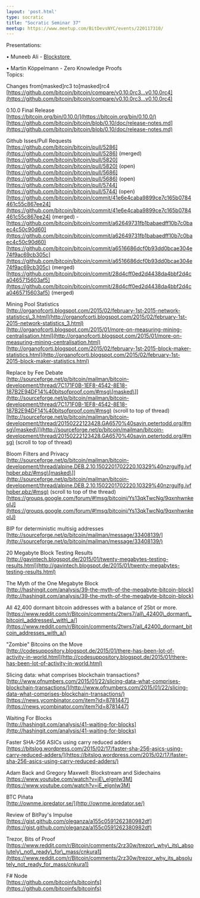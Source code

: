 ```yaml
---
layout: 'post.html'
type: socratic
title: "Socratic Seminar 37"
meetup: https://www.meetup.com/BitDevsNYC/events/220117310/
---
```


Presentations:

• Muneeb Ali - [Blockstore ](https://github.com/openname/blockstore)

• Martin Köppelmann - Zero Knowledge Proofs  
Topics:

Changes from\[masked\]rc3 to\[masked\]rc4  
[](https://github.com/bitcoin/bitcoin/compare/v0.10.0rc3...v0.10.0rc4)[https://github.com/bitcoin/bitcoin/compare/v0.10.0rc3...v0.10.0rc4](https://github.com/bitcoin/bitcoin/compare/v0.10.0rc3...v0.10.0rc4)

0.10.0 Final Release  
[](https://bitcoin.org/bin/0.10.0/)[https://bitcoin.org/bin/0.10.0/](https://bitcoin.org/bin/0.10.0/)  
[](https://github.com/bitcoin/bitcoin/blob/0.10/doc/release-notes.md)[https://github.com/bitcoin/bitcoin/blob/0.10/doc/release-notes.md](https://github.com/bitcoin/bitcoin/blob/0.10/doc/release-notes.md)

Github Isses/Pull Requests  
[](https://github.com/bitcoin/bitcoin/pull/5286)[https://github.com/bitcoin/bitcoin/pull/5286](https://github.com/bitcoin/bitcoin/pull/5286) (merged)  
[](https://github.com/bitcoin/bitcoin/pull/5820)[https://github.com/bitcoin/bitcoin/pull/5820](https://github.com/bitcoin/bitcoin/pull/5820) (open)  
[](https://github.com/bitcoin/bitcoin/pull/5686)[https://github.com/bitcoin/bitcoin/pull/5686](https://github.com/bitcoin/bitcoin/pull/5686) (open)  
[](https://github.com/bitcoin/bitcoin/pull/5744)[https://github.com/bitcoin/bitcoin/pull/5744](https://github.com/bitcoin/bitcoin/pull/5744) (open)  
[](https://github.com/bitcoin/bitcoin/commit/41e6e4caba9899ce7c165b0784461c55c867ee24)[https://github.com/bitcoin/bitcoin/commit/41e6e4caba9899ce7c165b0784461c55c867ee24](https://github.com/bitcoin/bitcoin/commit/41e6e4caba9899ce7c165b0784461c55c867ee24) (merged) - [](https://github.com/bitcoin/bitcoin/commit/a62649731fb1babaedff10b7c0baec4c50c90d60)[https://github.com/bitcoin/bitcoin/commit/a62649731fb1babaedff10b7c0baec4c50c90d60](https://github.com/bitcoin/bitcoin/commit/a62649731fb1babaedff10b7c0baec4c50c90d60)  
[](https://github.com/bitcoin/bitcoin/commit/a6516686dcf0b93dd0bcae304e74f9ac69cb305c)[https://github.com/bitcoin/bitcoin/commit/a6516686dcf0b93dd0bcae304e74f9ac69cb305c](https://github.com/bitcoin/bitcoin/commit/a6516686dcf0b93dd0bcae304e74f9ac69cb305c) (merged)  
[](https://github.com/bitcoin/bitcoin/commit/28d4cff0ed2d4438da4bbf2d4ca0465715603af5)[https://github.com/bitcoin/bitcoin/commit/28d4cff0ed2d4438da4bbf2d4ca0465715603af5](https://github.com/bitcoin/bitcoin/commit/28d4cff0ed2d4438da4bbf2d4ca0465715603af5) (merged)

Mining Pool Statistics  
[](http://organofcorti.blogspot.com/2015/02/february-1st-2015-network-statistics_3.html)[http://organofcorti.blogspot.com/2015/02/february-1st-2015-network-statistics\_3.html](http://organofcorti.blogspot.com/2015/02/february-1st-2015-network-statistics_3.html)  
[](http://organofcorti.blogspot.com/2015/01/more-on-measuring-mining-centralisation.html)[http://organofcorti.blogspot.com/2015/01/more-on-measuring-mining-centralisation.html](http://organofcorti.blogspot.com/2015/01/more-on-measuring-mining-centralisation.html)  
[](http://organofcorti.blogspot.com/2015/02/february-1st-2015-block-maker-statistics.html)[http://organofcorti.blogspot.com/2015/02/february-1st-2015-block-maker-statistics.html](http://organofcorti.blogspot.com/2015/02/february-1st-2015-block-maker-statistics.html)

Replace by Fee Debate  
[](http://sourceforge.net/p/bitcoin/mailman/bitcoin-development/thread/7C171F0B-1EF8-4542-8E18-187B2E94DF14%40bitsofproof.com/#msg)[http://sourceforge.net/p/bitcoin/mailman/bitcoin-development/thread/7C171F0B-1EF8-4542-8E18-187B2E94DF14%40bitsofproof.com/#msg\[masked\]](http://sourceforge.net/p/bitcoin/mailman/bitcoin-development/thread/7C171F0B-1EF8-4542-8E18-187B2E94DF14%40bitsofproof.com/#msg) (scroll to top of thread)  
[](http://sourceforge.net/p/bitcoin/mailman/bitcoin-development/thread/20150222123428.GA6570%40savin.petertodd.org/#msg)[http://sourceforge.net/p/bitcoin/mailman/bitcoin-development/thread/20150222123428.GA6570%40savin.petertodd.org/#msg\[masked\]](http://sourceforge.net/p/bitcoin/mailman/bitcoin-development/thread/20150222123428.GA6570%40savin.petertodd.org/#msg) (scroll to top of thread)

Bloom Filters and Privacy  
[](http://sourceforge.net/p/bitcoin/mailman/bitcoin-development/thread/alpine.DEB.2.10.1502201702220.10329%40nzrgulfg.ivfhpber.pbz/#msg)[http://sourceforge.net/p/bitcoin/mailman/bitcoin-development/thread/alpine.DEB.2.10.1502201702220.10329%40nzrgulfg.ivfhpber.pbz/#msg\[masked\]](http://sourceforge.net/p/bitcoin/mailman/bitcoin-development/thread/alpine.DEB.2.10.1502201702220.10329%40nzrgulfg.ivfhpber.pbz/#msg) (scroll to top of the thread)  
[](https://groups.google.com/forum/#!msg/bitcoinj/Ys13qkTwcNg/9qxnhwnkeoIJ)[https://groups.google.com/forum/#!msg/bitcoinj/Ys13qkTwcNg/9qxnhwnkeoIJ](https://groups.google.com/forum/#!msg/bitcoinj/Ys13qkTwcNg/9qxnhwnkeoIJ)

BIP for deterministic multisig addresses  
[](http://sourceforge.net/p/bitcoin/mailman/message/33408139/)[http://sourceforge.net/p/bitcoin/mailman/message/33408139/](http://sourceforge.net/p/bitcoin/mailman/message/33408139/)

20 Megabyte Block Testing Results  
[](http://gavintech.blogspot.de/2015/01/twenty-megabytes-testing-results.html)[http://gavintech.blogspot.de/2015/01/twenty-megabytes-testing-results.html](http://gavintech.blogspot.de/2015/01/twenty-megabytes-testing-results.html)

The Myth of the One Megabyte Block  
[](http://hashingit.com/analysis/39-the-myth-of-the-megabyte-bitcoin-block)[http://hashingit.com/analysis/39-the-myth-of-the-megabyte-bitcoin-block](http://hashingit.com/analysis/39-the-myth-of-the-megabyte-bitcoin-block)

All 42,400 dormant bitcoin addresses with a balance of 25bt or more.  
[](https://www.reddit.com/r/Bitcoin/comments/2twrs7/all_42400_dormant_bitcoin_addresses_with_a/)[https://www.reddit.com/r/Bitcoin/comments/2twrs7/all\_42400\_dormant\_bitcoin\_addresses\_with\_a/](https://www.reddit.com/r/Bitcoin/comments/2twrs7/all_42400_dormant_bitcoin_addresses_with_a/)

"Zombie" Bitcoins on the Move  
[](http://codesuppository.blogspot.de/2015/01/there-has-been-lot-of-activity-in-world.html)[http://codesuppository.blogspot.de/2015/01/there-has-been-lot-of-activity-in-world.html](http://codesuppository.blogspot.de/2015/01/there-has-been-lot-of-activity-in-world.html)

Slicing data: what comprises blockchain transactions?  
[](http://www.ofnumbers.com/2015/01/22/slicing-data-what-comprises-blockchain-transactions/)[http://www.ofnumbers.com/2015/01/22/slicing-data-what-comprises-blockchain-transactions/](http://www.ofnumbers.com/2015/01/22/slicing-data-what-comprises-blockchain-transactions/)  
[](https://news.ycombinator.com/item?id=8781447)[https://news.ycombinator.com/item?id=8781447](https://news.ycombinator.com/item?id=8781447)

Waiting For Blocks  
[](http://hashingit.com/analysis/41-waiting-for-blocks)[http://hashingit.com/analysis/41-waiting-for-blocks](http://hashingit.com/analysis/41-waiting-for-blocks)

Faster SHA-256 ASICs using carry reduced adders  
[](https://bitslog.wordpress.com/2015/02/17/faster-sha-256-asics-using-carry-reduced-adders/)[https://bitslog.wordpress.com/2015/02/17/faster-sha-256-asics-using-carry-reduced-adders/](https://bitslog.wordpress.com/2015/02/17/faster-sha-256-asics-using-carry-reduced-adders/)

Adam Back and Gregory Maxwell: Blockstream and Sidechains  
[](https://www.youtube.com/watch?v=jE_elgnIw3M)[https://www.youtube.com/watch?v=jE\_elgnIw3M](https://www.youtube.com/watch?v=jE_elgnIw3M)

BTC Piñata  
[](http://ownme.ipredator.se/)[http://ownme.ipredator.se/](http://ownme.ipredator.se/)

Review of BitPay's Impulse  
[](https://gist.github.com/oleganza/a155c0591262380982df)[https://gist.github.com/oleganza/a155c0591262380982df](https://gist.github.com/oleganza/a155c0591262380982df)

Trezor, Bits of Proof  
[](https://www.reddit.com/r/Bitcoin/comments/2rz30w/trezor_why_its_absolutely_not_ready_for_mass/cnkura1)[https://www.reddit.com/r/Bitcoin/comments/2rz30w/trezor\_why\_its\_absolutely\_not\_ready\_for\_mass/cnkura1](https://www.reddit.com/r/Bitcoin/comments/2rz30w/trezor_why_its_absolutely_not_ready_for_mass/cnkura1)

F# Node  
[](https://github.com/bitcoinfs/bitcoinfs)[https://github.com/bitcoinfs/bitcoinfs](https://github.com/bitcoinfs/bitcoinfs)
